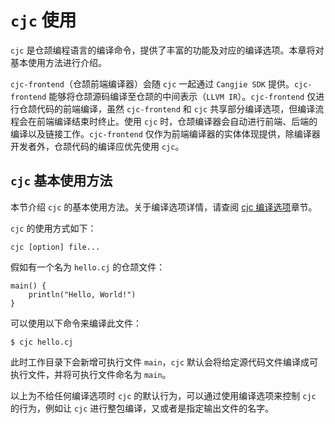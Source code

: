 # `cjc` 使用

`cjc` 是仓颉编程语言的编译命令，提供了丰富的功能及对应的编译选项。本章将对基本使用方法进行介绍。

`cjc-frontend`（仓颉前端编译器）会随 `cjc` 一起通过 `Cangjie SDK` 提供。`cjc-frontend` 能够将仓颉源码编译至仓颉的中间表示（`LLVM IR`）。`cjc-frontend` 仅进行仓颉代码的前端编译，虽然 `cjc-frontend` 和 `cjc` 共享部分编译选项，但编译流程会在前端编译结束时终止。使用 `cjc` 时，仓颉编译器会自动进行前端、后端的编译以及链接工作。`cjc-frontend` 仅作为前端编译器的实体体现提供，除编译器开发者外，仓颉代码的编译应优先使用 `cjc`。

## `cjc` 基本使用方法

本节介绍 `cjc` 的基本使用方法。关于编译选项详情，请查阅 [cjc 编译选项](../Appendix/compile_options_OHOS.md)章节。

`cjc` 的使用方式如下：

```shell
cjc [option] file...
```

假如有一个名为 `hello.cj` 的仓颉文件：

<!-- run -->

```cangjie
main() {
    println("Hello, World!")
}
```

可以使用以下命令来编译此文件：

```shell
$ cjc hello.cj
```

此时工作目录下会新增可执行文件 `main`，`cjc` 默认会将给定源代码文件编译成可执行文件，并将可执行文件命名为 `main`。

以上为不给任何编译选项时 `cjc` 的默认行为，可以通过使用编译选项来控制 `cjc` 的行为，例如让 `cjc` 进行整包编译，又或者是指定输出文件的名字。
